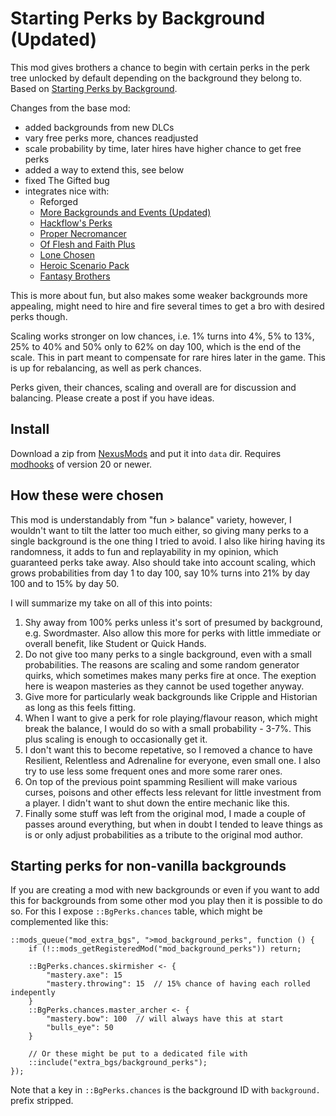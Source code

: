 # Starting Perks by Background (Updated)

This mod gives brothers a chance to begin with certain perks in the perk tree unlocked by default depending on the background they belong to. Based on [Starting Perks by Background][base-mod].

Changes from the base mod:

- added backgrounds from new DLCs
- vary free perks more, chances readjusted
- scale probability by time, later hires have higher chance to get free perks
- added a way to extend this, see below
- fixed The Gifted bug
- integrates nice with:
    - Reforged
    - [More Backgrounds and Events (Updated)][xbe]
    - [Hackflow's Perks][hackperks]
    - [Proper Necromancer][necro]
    - [Of Flesh and Faith Plus][ffp]
    - [Lone Chosen][lone]
    - [Heroic Scenario Pack][heroic]
    - [Fantasy Brothers][fantasy]

This is more about fun, but also makes some weaker backgrounds more appealing, might need to hire and fire several times to get a bro with desired perks though.

Scaling works stronger on low chances, i.e. 1% turns into 4%, 5% to 13%, 25% to 40% and 50% only to 62% on day 100, which is the end of the scale. This in part meant to compensate for rare hires later in the game. This is up for rebalancing, as well as perk chances.

Perks given, their chances, scaling and overall are for discussion and balancing. Please create a post if you have ideas.


## Install

Download a zip from [NexusMods][] and put it into `data` dir. Requires [modhooks][] of version 20 or newer.


## How these were chosen

This mod is understandably from "fun > balance" variety, however, I wouldn't want to tilt the latter too much either, so giving many perks to a single background is the one thing I tried to avoid. I also like hiring having its randomness, it adds to fun and replayability in my opinion, which guaranteed perks take away. Also should take into account scaling, which grows probabilities from day 1 to day 100, say 10% turns into 21% by day 100 and to 15% by day 50.

I will summarize my take on all of this into points:

1. Shy away from 100% perks unless it's sort of presumed by background, e.g. Swordmaster. Also allow this more for perks with little immediate or overall benefit, like Student or Quick Hands.
2. Do not give too many perks to a single background, even with a small probabilities. The reasons are scaling and some random generator quirks, which sometimes makes many perks fire at once. The exeption here is weapon masteries as they cannot be used together anyway.
3. Give more for particularly weak backgrounds like Cripple and Historian as long as this feels fitting. 
4. When I want to give a perk for role playing/flavour reason, which might break the balance, I would do so with a small probability - 3-7%. This plus scaling is enough to occasionally get it.
5. I don't want this to become repetative, so I removed a chance to have Resilient, Relentless and Adrenaline for everyone, even small one. I also try to use less some frequent ones and more some rarer ones. 
6. On top of the previous point spamming Resilient will make various curses, poisons and other effects less relevant for little investment from a player. I didn't want to shut down the entire mechanic like this.
7. Finally some stuff was left from the original mod, I made a couple of passes around everything, but when in doubt I tended to leave things as is or only adjust probabilities as a tribute to the original mod author.


## Starting perks for non-vanilla backgrounds

If you are creating a mod with new backgrounds or even if you want to add this for backgrounds from some other mod you play then it is possible to do so. For this I expose `::BgPerks.chances` table, which might be complemented like this: 

```squirrel
::mods_queue("mod_extra_bgs", ">mod_background_perks", function () {
    if (!::mods_getRegisteredMod("mod_background_perks")) return;

    ::BgPerks.chances.skirmisher <- {
        "mastery.axe": 15
        "mastery.throwing": 15  // 15% chance of having each rolled indepently
    }
    ::BgPerks.chances.master_archer <- {
        "mastery.bow": 100  // will always have this at start
        "bulls_eye": 50
    }
    
    // Or these might be put to a dedicated file with
    ::include("extra_bgs/background_perks");
});
```

Note that a key in `::BgPerks.chances` is the background ID with `background.` prefix stripped.


[NexusMods]: https://www.nexusmods.com/battlebrothers/mods/661
[modhooks]: https://www.nexusmods.com/battlebrothers/mods/42
[base-mod]: https://www.nexusmods.com/battlebrothers/mods/70

[xbe]: https://www.nexusmods.com/battlebrothers/mods/769
[hackperks]: https://www.nexusmods.com/battlebrothers/mods/673
[necro]: https://www.nexusmods.com/battlebrothers/mods/775
[ffp]: https://github.com/jcsato/of_flesh_and_faith_plus
[lone]: https://www.nexusmods.com/battlebrothers/mods/493
[heroic]: https://www.nexusmods.com/battlebrothers/mods/265
[fantasy]: https://www.nexusmods.com/battlebrothers/mods/473
